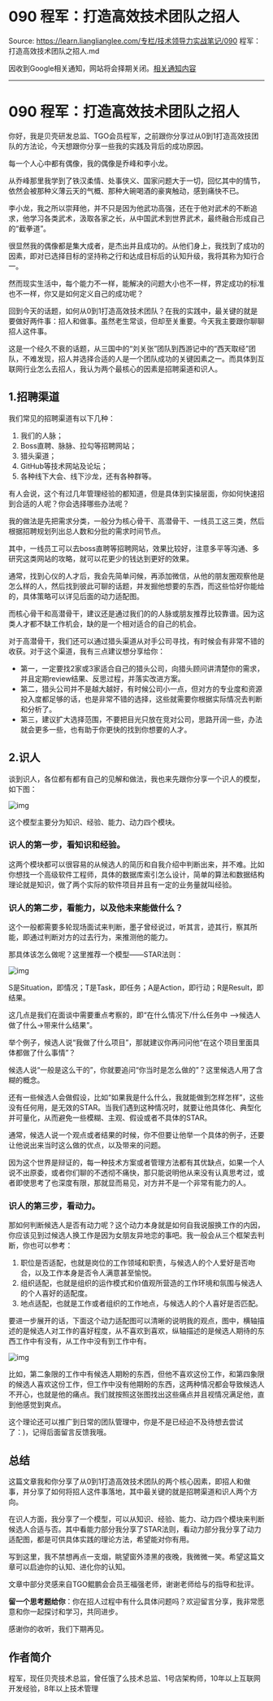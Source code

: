 # 090 程军：打造高效技术团队之招人 

Source: https://learn.lianglianglee.com/专栏/技术领导力实战笔记/090 程军：打造高效技术团队之招人.md

因收到Google相关通知，网站将会择期关闭。[相关通知内容](https://lumendatabase.org/notices/44265620)

---

# 090 程军：打造高效技术团队之招人

你好，我是贝壳研发总监、TGO会员程军，之前跟你分享过从0到1打造高效技团队的方法论，今天想跟你分享一些我的实践及背后的成功原因。

每一个人心中都有偶像，我的偶像是乔峰和李小龙。

从乔峰那里我学到了铁汉柔情、处事侠义、国家问题大于一切，回忆其中的情节，依然会被那种义薄云天的气概、那种大碗喝酒的豪爽触动，感到痛快不已。

李小龙，我之所以崇拜他，并不只是因为他武功高强，还在于他对武术的不断追求，他学习各类武术，汲取各家之长，从中国武术到世界武术，最终融合形成自己的“截拳道”。

很显然我的偶像都是集大成者，是杰出并且成功的。从他们身上，我找到了成功的因素，即对已选择目标的坚持称之行和达成目标后的认知升级，我将其称为知行合一。

然而现实生活中，每个能力不一样，能解决的问题大小也不一样，界定成功的标准也不一样，你又是如何定义自己的成功呢？

回到今天的话题，如何从0到1打造高效技术团队？在我的实践中，最关键的就是要做好两件事：招人和做事。虽然老生常谈，但却至关重要。今天我主要跟你聊聊招人这件事。

这是一个经久不衰的话题，从三国中的“刘关张”团队到西游记中的“西天取经”团队，不难发现，招人并选择合适的人是一个团队成功的关键因素之一。而具体到互联网行业怎么去招人，我认为两个最核心的因素是招聘渠道和识人。

## 1.招聘渠道

我们常见的招聘渠道有以下几种：

1. 我们的人脉；
2. Boss直聘、脉脉、拉勾等招聘网站；
3. 猎头渠道；
4. GitHub等技术网站及论坛；
5. 各种线下大会、线下沙龙，还有各种群等。

有人会说，这个有过几年管理经验的都知道，但是具体到实操层面，你如何快速招到合适的人呢？你会选择哪些办法呢？

我的做法是先把需求分类，一般分为核心骨干、高潜骨干、一线员工这三类，然后根据招聘规划列出总人数和分批的需求时间节点。

其中，一线员工可以去boss直聘等招聘网站，效果比较好，注意多平等沟通、多研究这类网站的攻略，就可以花更少的钱达到更好的效果。

通常，找到心仪的人才后，我会先简单问候，再添加微信，从他的朋友圈观察他是怎么样的人，然后找到彼此可聊的话题，并发掘他想要的东西，而这些恰好你能给的，具体策略可以详见后面的动力适配图。

而核心骨干和高潜骨干，建议还是通过我们的的人脉或朋友推荐比较靠谱。因为这类人才都不缺工作机会，缺的是一个相对适合的自己的机会。

对于高潜骨干，我们还可以通过猎头渠道从对手公司寻找，有时候会有非常不错的收获。对于这个渠道，我有三点建议想分享给你：

* 第一，一定要找2家或3家适合自己的猎头公司，向猎头顾问讲清楚你的需求，并且定期review结果、反思过程，并落实改进方案。
* 第二，猎头公司并不是越大越好，有时候公司小一点，但对方的专业度和资源投入度都足够的话，也是非常不错的选择，这些就需要你根据实际情况去判断和分析了。
* 第三，建议扩大选择范围，不要把目光只放在竞对公司，思路开阔一些，办法就会更多一些，也有助于你更快的找到你想要的人才。

## 2.识人

谈到识人，各位都有都有自己的见解和做法，我也来先跟你分享一个识人的模型，如下图：

![img](assets/19661cc49844ff887d054870b149ecd6.png)

这个模型主要分为知识、经验、能力、动力四个模块。

### 识人的第一步，看知识和经验。

这两个模块都可以很容易的从候选人的简历和自我介绍中判断出来，并不难。比如你想找一个高级软件工程师，具体的数据库索引怎么设计，简单的算法和数据结构理论就是知识，做了两个实际的软件项目并且有一定的业务量就叫经验。

### 识人的第二步，看能力，以及他未来能做什么？

这个一般都需要多轮现场面试来判断，墨子曾经说过，听其言，迹其行，察其所能，即通过判断对方的过去行为，来推测他的能力。

那具体该怎么做呢？这里推荐一个模型——STAR法则：

![img](assets/70f6f7d4cbebc98aaead70f6481d7004.png)

S是Situation，即情况；T是Task，即任务；A是Action，即行动；R是Result，即结果。

这几点是我们在面谈中需要重点考察的，即“在什么情况下/什么任务中 –>候选人做了什么->带来什么结果”。

举个例子，候选人说“我做了什么项目”，那就建议你再问问他“在这个项目里面具体都做了什么事情”？

候选人说“一般是这么干的”，你就要追问“你当时是怎么做的”？这里候选人用了含糊的概念。

还有一些候选人会做假设，比如“如果我是什么什么，我就能做到怎样怎样”，这些没有任何用，是无效的STAR。当我们遇到这种情况时，就要让他具体化、典型化并可量化，从而避免一些模糊、主观、假设或者不具体的STAR。

通常，候选人说一个观点或者结果的时候，你不但要让他举一个具体的例子，还要让他说出来当时这么做的优点，以及带来的问题。

因为这个世界是辩证的，每一种技术方案或者管理方法都有其优缺点，如果一个人说不出原委，或者你们聊的不透彻不痛快，那只能说明他从来没有认真思考过，或者即使思考了也深度有限，那就显而易见，对方并不是一个非常有能力的人。

### 识人的第三步，看动力。

那如何判断候选人是否有动力呢？这个动力本身就是如何自我说服换工作的内因，你应该见到过候选人换工作是因为女朋友异地恋的事吧。我一般会从三个框架去判断，你也可以参考：

1. 职位是否适配，也就是岗位的工作领域和职责，与候选人的个人爱好是否吻合，以及工作本身是否令人满意甚至愉悦。
2. 组织适配，也就是组织的运作模式和价值观所营造的工作环境和氛围与候选人的个人喜好的适配度。
3. 地点适配，也就是工作或者组织的工作地点，与候选人的个人喜好是否匹配。

要进一步展开的话，下面这个动力适配图可以清晰的说明我的观点，图中，横轴描述的是候选人对工作的喜好程度，从不喜欢到喜欢，纵轴描述的是候选人期待的东西工作中有没有，从工作中没有到工作中有。

![img](assets/484c351fd0bd0158d0695227dba635c0.png)

比如，第二象限的工作中有候选人期盼的东西，但他不喜欢这份工作，和第四象限的候选人喜欢这份工作，但工作中没有他期盼的东西，这两种情况都会导致候选人不开心，也就是他的痛点。我们就按照这张图找出这些痛点并且视情况满足他，直到他感觉到爽点。

这个理论还可以推广到日常的团队管理中，你是不是已经迫不及待想去尝试了：)，记得后面留言反馈我哦。

## 总结

这篇文章我和你分享了从0到1打造高效技术团队的两个核心因素，即招人和做事，并分享了如何将招人这件事落地，其中最关键的就是招聘渠道和识人两个方向。

在识人方面，我分享了一个模型，可以从知识、经验、能力、动力四个模块来判断候选人合适与否。其中看能力部分我分享了STAR法则，看动力部分我分享了动力适配图，都是可供具体实践的理论方法，希望能对你有用。

写到这里，我不禁想再点一支烟，眺望窗外漆黑的夜晚，我微微一笑。希望这篇文章可以启迪你的认知、进化你的认知。

文章中部分灵感来自TGO鲲鹏会会员王福强老师，谢谢老师给与的指导和批评。

**留一个思考题给你**：你在招人过程中有什么具体问题吗？欢迎留言分享，我非常愿意和你一起探讨和学习，共同进步。

感谢你的收听，我们下期再见。

## 作者简介

程军，现任贝壳技术总监，曾任饿了么技术总监、1号店架构师，10年以上互联网开发经验，8年以上技术管理
